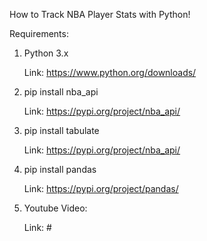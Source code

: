 How to Track NBA Player Stats with Python!

Requirements:

1. Python 3.x
   
   Link: https://www.python.org/downloads/

3. pip install nba_api
   
   Link: https://pypi.org/project/nba_api/

4. pip install tabulate
   
   Link: https://pypi.org/project/nba_api/

5. pip install pandas
   
   Link: https://pypi.org/project/pandas/

6. Youtube Video:
   
   Link: #
